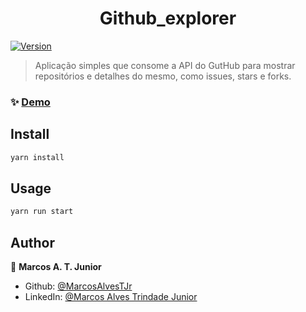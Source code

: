 <h1 align="center">Github_explorer</h1>
<p>
  <a href="https://www.npmjs.com/package/github-explorer" target="_blank">
    <img alt="Version" src="https://img.shields.io/npm/v/github-explorer.svg">
  </a>
</p>

> Aplicação simples que consome a API do GutHub para mostrar repositórios e detalhes do mesmo, como issues, stars e forks.

### ✨ [Demo](https://git-exp.netlify.app/)

## Install

```sh
yarn install
```

## Usage

```sh
yarn run start
```

## Author

👤 **Marcos A. T. Junior**

* Github: [@MarcosAlvesTJr](https://github.com/MarcosAlvesTJr)
* LinkedIn: [@Marcos Alves Trindade Junior](https://www.linkedin.com/in/marcos-alves-trindade-junior-687941190/)
